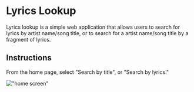 # Lyrics Lookup

Lyrics lookup is a simple web application that allows users to search for lyrics by artist name/song title, or to search for a artist name/song title by a fragment of lyrics.

## Instructions

From the home page, select "Search by title", or "Search by lyrics."

!["home screen"]("/images/lyrics_home.png")
